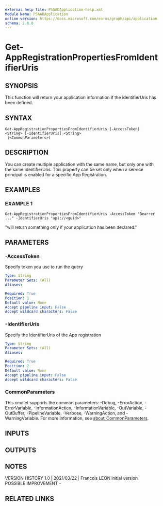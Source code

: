 ```yaml
---
external help file: PSAADApplication-help.xml
Module Name: PSAADApplication
online version: https://docs.microsoft.com/en-us/graph/api/application-addpassword?view=graph-rest-1.0&tabs=http
schema: 2.0.0
---
```


# Get-AppRegistrationPropertiesFromIdentifierUris

## SYNOPSIS
This function will return your application information if the identifierUris has been defined.

## SYNTAX

```
Get-AppRegistrationPropertiesFromIdentifierUris [-AccessToken] <String> [-IdentifierUris] <String>
 [<CommonParameters>]
```

## DESCRIPTION
You can create multiple application with the same name, but only one with the same identifierUris.
This property can be set only when a service principal is enabled
for a specific App Registration.

## EXAMPLES

### EXAMPLE 1
```
Get-AppRegistrationPropertiesFromIdentifierUris -AccessToken "Bearrer ..." -IdentifierUris "api://<guid>"
```

"will return something only if your application has been declared."

## PARAMETERS

### -AccessToken
Specify token you use to run the query

```yaml
Type: String
Parameter Sets: (All)
Aliases:

Required: True
Position: 1
Default value: None
Accept pipeline input: False
Accept wildcard characters: False
```

### -IdentifierUris
Specify the IdentifierUris of the App registration

```yaml
Type: String
Parameter Sets: (All)
Aliases:

Required: True
Position: 2
Default value: None
Accept pipeline input: False
Accept wildcard characters: False
```

### CommonParameters
This cmdlet supports the common parameters: -Debug, -ErrorAction, -ErrorVariable, -InformationAction, -InformationVariable, -OutVariable, -OutBuffer, -PipelineVariable, -Verbose, -WarningAction, and -WarningVariable. For more information, see [about_CommonParameters](http://go.microsoft.com/fwlink/?LinkID=113216).

## INPUTS

## OUTPUTS

## NOTES
VERSION HISTORY
1.0 | 2021/03/22 | Francois LEON
    initial version
POSSIBLE IMPROVEMENT
    -

## RELATED LINKS
